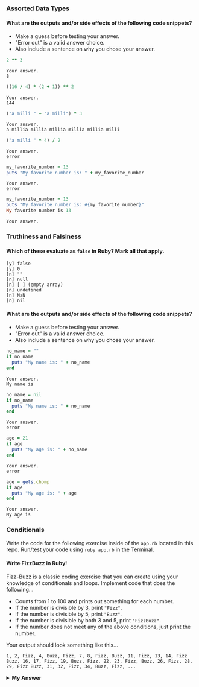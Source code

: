 ### Assorted Data Types

#### What are the outputs and/or side effects of the following code snippets?

* Make a guess before testing your answer.
* "Error out" is a valid answer choice.
* Also include a sentence on why you chose your answer.

```rb
2 ** 3
```
```text
Your answer.
8
```

```rb
((16 / 4) * (2 + 1)) ** 2
```
```text
Your answer.
144
```

```rb
("a milli " + "a milli") * 3
```
```text
Your answer.
a millia millia millia millia millia milli
```

```rb
("a milli " * 4) / 2
```
```text
Your answer.
error

```

```rb
my_favorite_number = 13
puts "My favorite number is: " + my_favorite_number
```
```text
Your answer.
error
```

```rb
my_favorite_number = 13
puts "My favorite number is: #{my_favorite_number}"
My favorite number is 13
```
```text
Your answer.
```

### Truthiness and Falsiness

#### Which of these evaluate as `false` in Ruby? Mark all that apply.

```text
[y] false
[y] 0
[n] ""
[n] null
[n] [ ] (empty array)
[n] undefined
[n] NaN
[n] nil
```

#### What are the outputs and/or side effects of the following code snippets?

* Make a guess before testing your answer.
* "Error out" is a valid answer choice.
* Also include a sentence on why you chose your answer.

```rb
no_name = ""
if no_name
  puts "My name is: " + no_name
end
```
```text
Your answer.
My name is 
```

```rb
no_name = nil
if no_name
  puts "My name is: " + no_name
end
```
```text
Your answer.
error
```

```rb
age = 21
if age
  puts "My age is: " + no_name
end
```
```text
Your answer.
error
```

```rb
age = gets.chomp
if age
  puts "My age is: " + age
end
```
```text
Your answer.
My age is 
```

### Conditionals

Write the code for the following exercise inside of the `app.rb` located in this repo. Run/test your code using `ruby app.rb` in the Terminal.

#### Write FizzBuzz in Ruby!

Fizz-Buzz is a classic coding exercise that you can create using your knowledge of conditionals and loops. Implement code that does the following...

* Counts from 1 to 100 and prints out something for each number.
* If the number is divisible by 3, print `"Fizz"`.
* If the number is divisible by 5, print `"Buzz"`.
* If the number is divisible by both 3 and 5, print `"FizzBuzz"`.
* If the number does not meet any of the above conditions, just print the number.

Your output should look something like this...
```
1, 2, Fizz, 4, Buzz, Fizz, 7, 8, Fizz, Buzz, 11, Fizz, 13, 14, Fizz Buzz, 16, 17, Fizz, 19, Buzz, Fizz, 22, 23, Fizz, Buzz, 26, Fizz, 28, 29, Fizz Buzz, 31, 32, Fizz, 34, Buzz, Fizz, ...
```

<details>
  <summary><strong>My Answer</strong></summary>

  ```rb
  i = 1
  while i <= 100
    
    if i % 3 == 0 
    str = str + "fizz"
    end

    if i % 5 == 0 
    str = str + "buzz"
    elsif
    i % 3 && i % 5
    str = str + i.to_s
    end
    str+= ", "
    i=i+1

  end
  ```

</details>
